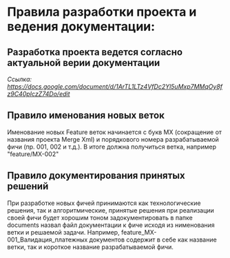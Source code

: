 # Правила разработки проекта и ведения документации:
## Разработка проекта ведется согласно актуальной верии документации
_Ссылка: https://docs.google.com/document/d/1ArTL1LTz4VfDc2Yl5uMxp7MMqOy8fz9C40pIczZ74Do/edit_
## Правило именования новых веток 
Именование новых Feature веток начинается с букв MX (сокращение от названия проекта Merge Xml) и порядкового номера разрабатываемой фичи (пр. 001, 002 и т.д.). В итоге должна получиться ветка, например "feature/MX-002" 
## Правило документирования принятых решений
При разработке новых фичей принимаются как технологические решения, так и алгоритмические, принятые решения при реализации своей фичи будет хорошим тоном задокументировать в папке documents назвал файл документации к фиче исходя из нименования ветки и решаемой задачи. Например, feature_MX-001_Валидация_платежных документов содержит в себе как название ветки, так и короткое название разрабатываемой фичи.
